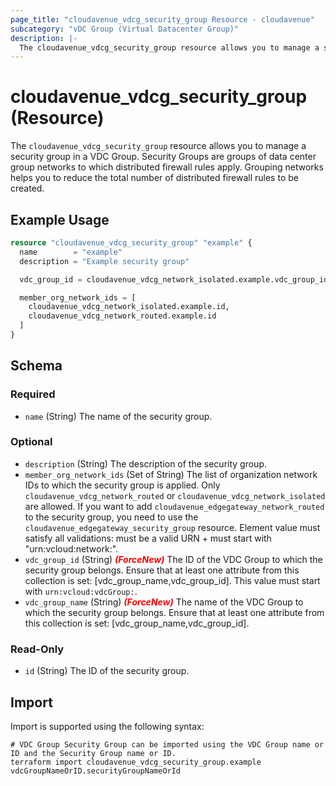 ```yaml
---
page_title: "cloudavenue_vdcg_security_group Resource - cloudavenue"
subcategory: "vDC Group (Virtual Datacenter Group)"
description: |-
  The cloudavenue_vdcg_security_group resource allows you to manage a security group in a VDC Group. Security Groups are groups of data center group networks to which distributed firewall rules apply. Grouping networks helps you to reduce the total number of distributed firewall rules to be created.
---
```


# cloudavenue_vdcg_security_group (Resource)

The `cloudavenue_vdcg_security_group` resource allows you to manage a security group in a VDC Group. Security Groups are groups of data center group networks to which distributed firewall rules apply. Grouping networks helps you to reduce the total number of distributed firewall rules to be created.
 
## Example Usage

```terraform
resource "cloudavenue_vdcg_security_group" "example" {
  name        = "example"
  description = "Example security group"

  vdc_group_id = cloudavenue_vdcg_network_isolated.example.vdc_group_id

  member_org_network_ids = [
    cloudavenue_vdcg_network_isolated.example.id,
    cloudavenue_vdcg_network_routed.example.id
  ]
}
```

<!-- schema generated by tfplugindocs -->
## Schema

### Required

- `name` (String) The name of the security group.

### Optional

- `description` (String) The description of the security group.
- `member_org_network_ids` (Set of String) The list of organization network IDs to which the security group is applied. Only `cloudavenue_vdcg_network_routed` or `cloudavenue_vdcg_network_isolated` are allowed. If you want to add `cloudavenue_edgegateway_network_routed` to the security group, you need to use the `cloudavenue_edgegateway_security_group` resource. Element value must satisfy all validations: must be a valid URN + must start with "urn:vcloud:network:".
- `vdc_group_id` (String) <i style="color:red;font-weight: bold">(ForceNew)</i> The ID of the VDC Group to which the security group belongs. Ensure that at least one attribute from this collection is set: [vdc_group_name,vdc_group_id]. This value must start with `urn:vcloud:vdcGroup:`.
- `vdc_group_name` (String) <i style="color:red;font-weight: bold">(ForceNew)</i> The name of the VDC Group to which the security group belongs. Ensure that at least one attribute from this collection is set: [vdc_group_name,vdc_group_id].

### Read-Only

- `id` (String) The ID of the security group.

## Import

Import is supported using the following syntax:
```shell
# VDC Group Security Group can be imported using the VDC Group name or ID and the Security Group name or ID.
terraform import cloudavenue_vdcg_security_group.example vdcGroupNameOrID.securityGroupNameOrId
```